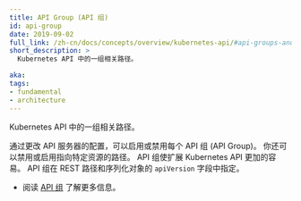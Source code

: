 ```yaml
---
title: API Group (API 组)
id: api-group
date: 2019-09-02
full_link: /zh-cn/docs/concepts/overview/kubernetes-api/#api-groups-and-versioning
short_description: >
  Kubernetes API 中的一组相关路径。

aka:
tags:
- fundamental
- architecture
---
```


Kubernetes API 中的一组相关路径。

通过更改 API 服务器的配置，可以启用或禁用每个 API 组 (API Group)。
你还可以禁用或启用指向特定资源的路径。
API 组使扩展 Kubernetes API 更加的容易。
API 组在 REST 路径和序列化对象的 `apiVersion` 字段中指定。

* 阅读 [API 组](/zh-cn/docs/concepts/overview/kubernetes-api/#api-groups-and-versioning) 了解更多信息。
